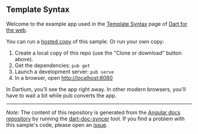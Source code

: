 ## Template Syntax

Welcome to the example app used in the
[Template Syntax](https://webdev.dartlang.org/angular/guide/template-syntax) page
of [Dart for the web](https://webdev.dartlang.org).

You can run a [hosted copy](https://webdev.dartlang.org/examples/template-syntax) of this
sample. Or run your own copy:

1. Create a local copy of this repo (use the "Clone or download" button above).
2. Get the dependencies: `pub get`
3. Launch a development server: `pub serve`
4. In a browser, open [http://localhost:8080](http://localhost:8080)

In Dartium, you'll see the app right away. In other modern browsers,
you'll have to wait a bit while pub converts the app.

---

*Note:* The content of this repository is generated from the
[Angular docs repository][docs repo] by running the
[dart-doc-syncer](//github.com/dart-lang/dart-doc-syncer) tool.
If you find a problem with this sample's code, please open an [issue][].

[docs repo]: //github.com/dart-lang/site-webdev/tree/master/examples/ng/doc/template-syntax
[issue]: //github.com/dart-lang/site-webdev/issues/new?title=examples/ng/doc/template-syntax
